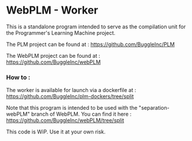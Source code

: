 # WebPLM - Worker

This is a standalone program intended to serve as the compilation unit for the Programmer's Learning Machine project.

The PLM project can be found at : https://github.com/BuggleInc/PLM

The WebPLM project can be found at : https://github.com/BuggleInc/webPLM

### How to :

The worker is available for launch via a dockerfile at :
https://github.com/BuggleInc/plm-dockers/tree/split


Note that this program is intended to be used with the "separation-webPLM" branch of WebPLM. You can find it here :
https://github.com/BuggleInc/webPLM/tree/split

This code is WiP. Use it at your own risk.